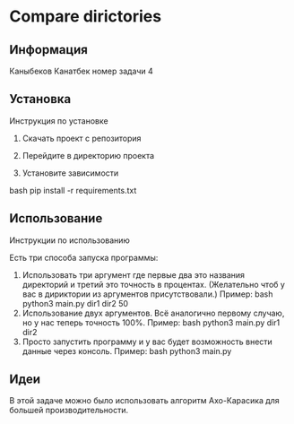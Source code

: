 # Compare dirictories

## Информация
Каныбеков Канатбек номер задачи 4

## Установка

Инструкция по установке

1. Скачать проект с репозитория

2. Перейдите в директорию проекта

3. Установите зависимости

bash
pip install -r requirements.txt

## Использование

Инструкции по использованию

Есть три способа запуска программы:

1. Использовать три аргумент где первые два это названия директорий и третий это точность в процентах. (Желательно чтоб у вас в дириктории из аргументов присутствовали.)
   Пример:
   bash
   python3 main.py dir1 dir2 50
2. Использование двух аргументов. Всё аналогично первому случаю, но у нас теперь точность 100%.
   Пример:
   bash
   python3 main.py dir1 dir2
3. Просто запустить программу и у вас будет возможность внести данные через консоль.
   Пример:
   bash
   python3 main.py

## Идеи

В этой задаче можно было использовать алгоритм Ахо-Карасика для большей производительности.
